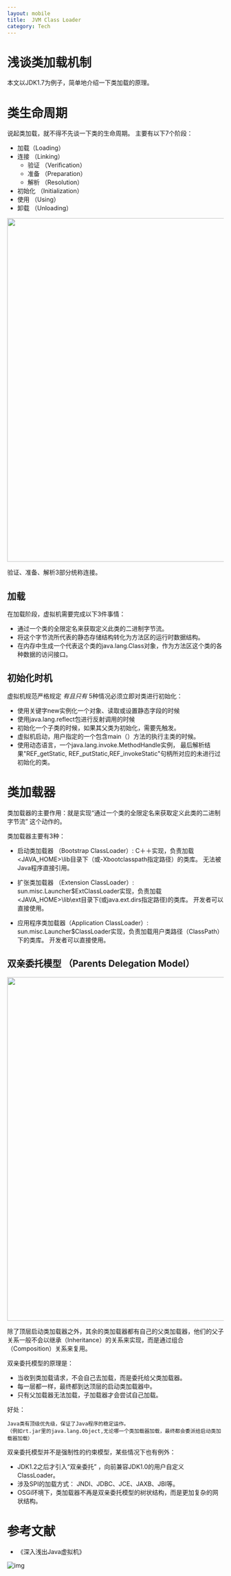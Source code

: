 ```yaml
---
layout: mobile
title:  JVM Class Loader
category: Tech
---
```


浅谈类加载机制
=====================
本文以JDK1.7为例子，简单地介绍一下类加载的原理。

# 类生命周期

说起类加载，就不得不先谈一下类的生命周期。
主要有以下7个阶段：

* 加载（Loading）
* 连接 （Linking）
    * 验证 （Verification）
    * 准备 （Preparation）
    * 解析 （Resolution）
* 初始化 （Initialization）
* 使用 （Using）
* 卸载 （Unloading）

<img src="/img/2016/Jvm-ClassLife.png" width="800">  

验证、准备、解析3部分统称连接。  

## 加载
在加载阶段，虚拟机需要完成以下3件事情：  

* 通过一个类的全限定名来获取定义此类的二进制字节流。
* 将这个字节流所代表的静态存储结构转化为方法区的运行时数据结构。
* 在内存中生成一个代表这个类的java.lang.Class对象，作为方法区这个类的各种数据的访问接口。

## 初始化时机
虚拟机规范严格规定 *有且只有* 5种情况必须立即对类进行初始化：  

* 使用关键字new实例化一个对象、读取或设置静态字段的时候  
* 使用java.lang.reflect包进行反射调用的时候
* 初始化一个子类的时候，如果其父类为初始化，需要先触发。
* 虚拟机启动，用户指定的一个包含main（）方法的执行主类的时候。
* 使用动态语言，一个java.lang.invoke.MethodHandle实例，
  最后解析结果"REF_getStatic, REF_putStatic,REF_invokeStatic"句柄所对应的未进行过初始化的类。


# 类加载器

类加载器的主要作用：就是实现“通过一个类的全限定名来获取定义此类的二进制字节流” 这个动作的。


类加载器主要有3种：

* 启动类加载器 （Bootstrap ClassLoader）:  C＋＋实现，负责加载<JAVA_HOME>\lib目录下（或-Xbootclasspath指定路径）的类库。
无法被Java程序直接引用。

* 扩张类加载器 （Extension ClassLoader）:  sun.misc.Launcher$ExtClassLoader实现，负责加载<JAVA_HOME>\lib\ext目录下(或java.ext.dirs指定路径)的类库。
开发者可以直接使用。

* 应用程序类加载器（Application ClassLoader）: sun.misc.Launcher$ClassLoader实现，负责加载用户类路径（ClassPath）下的类库。
开发者可以直接使用。

## 双亲委托模型 （Parents Delegation Model）

<img src="/img/2016/Jvm-ClassLoader.png" width="800">  

除了顶层启动类加载器之外，其余的类加载器都有自己的父类加载器，他们的父子关系一般不会以继承（Inheritance）的关系来实现，而是通过组合（Composition）关系来复用。  


双亲委托模型的原理是：

* 当收到类加载请求，不会自己去加载，而是委托给父类加载器。
* 每一层都一样，最终都到达顶层的启动类加载器中。
* 只有父加载器无法加载，子加载器才会尝试自己加载。

好处：  

	Java类有顶级优先级，保证了Java程序的稳定运作。
	（例如rt.jar里的java.lang.Object,无论哪一个类加载器加载，最终都会委派给启动类加载器加载）


双亲委托模型并不是强制性的约束模型，某些情况下也有例外：

* JDK1.2之后才引入“双亲委托” ，向前兼容JDK1.0的用户自定义ClassLoader。
* 涉及SPI的加载方式： JNDI、JDBC、JCE、JAXB、JBI等。
* OSGi环境下，类加载器不再是双亲委托模型的树状结构，而是更加复杂的网状结构。


# 参考文献

* 《深入浅出Java虚拟机》  

![img](https://img3.doubanio.com/lpic/s27458236.jpg)
